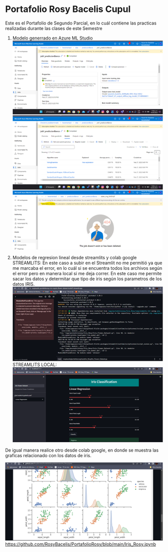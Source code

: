 # Portafolio Rosy Bacelis Cupul
Este es el Portafolio de Segundo Parcial, en lo cuál contiene las practicas realizadas durante las clases de este Semestre
1) Modelo generrado en Azure ML Studio
![Overiew](https://github.com/RosyBacelis/PortafolioRosy/blob/main/Azure%201.png)
![Overiew](https://github.com/RosyBacelis/PortafolioRosy/blob/main/azure2.png)
![Overiew](https://github.com/RosyBacelis/PortafolioRosy/blob/main/azure3.png)





4) Modelos de regresion lineal desde streamlits y colab google
STREAMLITS:
En este caso a subir en el Streamlit no me permitió ya que me marcaba el error, en lo cuál si se encuentra todos los archivos según el error pero en manera local si me deja correr. En este caso me permite sacar los datos y determitar que tipo de iris según los parametros de los datos IRIS.
![Overiew](https://github.com/RosyBacelis/PortafolioRosy/blob/main/streamlit%20error.png)
STREAMLITS LOCAL:
![Overiew](https://github.com/RosyBacelis/PortafolioRosy/blob/main/streamlitlocal.png)

De igual manera realice otro desde colab google, en donde se muestra las graficas relacionado con los datos de iris. 

![Overiew](https://github.com/RosyBacelis/PortafolioRosy/blob/main/graficasiris.png)
https://github.com/RosyBacelis/PortafolioRosy/blob/main/Iris_Rosy.ipynb
